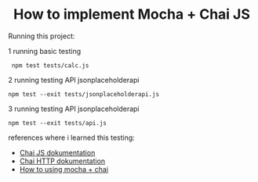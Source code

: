 <h1 align="center">
  How to implement Mocha + Chai JS
</h1>

Running this project:

1 running basic testing
  ```
   npm test tests/calc.js  
  ``` 
  
2 running testing API jsonplaceholderapi
  ```
  npm test --exit tests/jsonplaceholderapi.js    
  ```

3 running testing API jsonplaceholderapi
  ```
  npm test --exit tests/api.js   
  ```
 
 references where i learned this testing:
  - <a href="https://www.chaijs.com/">Chai JS dokumentation</a>
  - <a href="https://www.chaijs.com/plugins/chai-http/">Chai HTTP dokumentation</a>
  - <a href="https://itnext.io/how-to-make-tests-using-chai-and-mocha-e9db7d8d48bc">How to using mocha + chai</a>
<br />

